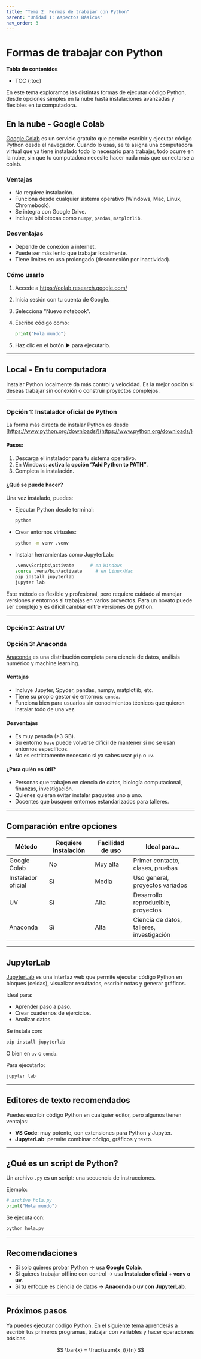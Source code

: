 ```yaml
---
title: "Tema 2: Formas de trabajar con Python"
parent: "Unidad 1: Aspectos Básicos"
nav_order: 3
---
```


# Formas de trabajar con Python

**Tabla de contenidos**
* TOC
{:toc}

En este tema exploramos las distintas formas de ejecutar código Python, desde opciones simples en la nube hasta instalaciones avanzadas y flexibles en tu computadora.


## En la nube - Google Colab

[Google Colab](https://colab.research.google.com/) es un servicio gratuito que permite escribir y ejecutar código Python desde el navegador.
Cuando lo usas, se te asigna una computadora virtual que ya tiene instalado todo lo necesario para trabajar, todo ocurre en la nube, sin que tu computadora necesite hacer nada más que conectarse a colab.

### Ventajas

- No requiere instalación.
- Funciona desde cualquier sistema operativo (Windows, Mac, Linux, Chromebook).
- Se integra con Google Drive.
- Incluye bibliotecas como `numpy`, `pandas`, `matplotlib`.

### Desventajas

- Depende de conexión a internet.
- Puede ser más lento que trabajar localmente.
- Tiene límites en uso prolongado (desconexión por inactividad).

### Cómo usarlo

1. Accede a https://colab.research.google.com/
2. Inicia sesión con tu cuenta de Google.
3. Selecciona “Nuevo notebook”.
4. Escribe código como:

   ```python
   print("Hola mundo")
   ```

5. Haz clic en el botón ▶ para ejecutarlo.

---

## Local - En tu computadora

Instalar Python localmente da más control y velocidad. Es la mejor opción si deseas trabajar sin conexión o construir proyectos complejos.

---

### Opción 1: Instalador oficial de Python

La forma más directa de instalar Python es desde [https://www.python.org/downloads/](https://www.python.org/downloads/)

#### Pasos:

1. Descarga el instalador para tu sistema operativo.
2. En Windows: **activa la opción “Add Python to PATH”**.
3. Completa la instalación.

#### ¿Qué se puede hacer?

Una vez instalado, puedes:

- Ejecutar Python desde terminal:

  ```bash
  python
  ```

- Crear entornos virtuales:

  ```bash
  python -m venv .venv
  ```

- Instalar herramientas como JupyterLab:

  ```bash
  .venv\Scripts\activate      # en Windows
  source .venv/bin/activate     # en Linux/Mac
  pip install jupyterlab
  jupyter lab
  ```

Este método es flexible y profesional, pero requiere cuidado al manejar versiones y entornos si trabajas en varios proyectos. Para un novato puede ser complejo y es dificil cambiar entre versiones de python.

---

### Opción 2: Astral UV



### Opción 3: Anaconda

[Anaconda](https://www.anaconda.com/) es una distribución completa para ciencia de datos, análisis numérico y machine learning.

#### Ventajas

- Incluye Jupyter, Spyder, pandas, numpy, matplotlib, etc.
- Tiene su propio gestor de entornos: `conda`.
- Funciona bien para usuarios sin conocimientos técnicos que quieren instalar todo de una vez.

#### Desventajas

- Es muy pesada (>3 GB).
- Su entorno `base` puede volverse difícil de mantener si no se usan entornos específicos.
- No es estrictamente necesario si ya sabes usar `pip` o `uv`.

#### ¿Para quién es útil?

- Personas que trabajen en ciencia de datos, biología computacional, finanzas, investigación.
- Quienes quieran evitar instalar paquetes uno a uno.
- Docentes que busquen entornos estandarizados para talleres.

---

## Comparación entre opciones

| Método             | Requiere instalación | Facilidad de uso | Ideal para...                          |
|--------------------|----------------------|------------------|----------------------------------------|
| Google Colab       | No                   | Muy alta         | Primer contacto, clases, pruebas       |
| Instalador oficial | Sí                   | Media            | Uso general, proyectos variados        |
| UV                 | Sí                   | Alta             | Desarrollo reproducible, proyectos     |
| Anaconda           | Sí                   | Alta             | Ciencia de datos, talleres, investigación |

---

## JupyterLab

[JupyterLab](https://jupyter.org/) es una interfaz web que permite ejecutar código Python en bloques (celdas), visualizar resultados, escribir notas y generar gráficos.

Ideal para:

- Aprender paso a paso.
- Crear cuadernos de ejercicios.
- Analizar datos.

Se instala con:

```bash
pip install jupyterlab
```

O bien en `uv` o `conda`.

Para ejecutarlo:

```bash
jupyter lab
```

---

## Editores de texto recomendados

Puedes escribir código Python en cualquier editor, pero algunos tienen ventajas:

- **VS Code**: muy potente, con extensiones para Python y Jupyter.
- **JupyterLab**: permite combinar código, gráficos y texto.

---

## ¿Qué es un script de Python?

Un archivo `.py` es un script: una secuencia de instrucciones.

Ejemplo:

```python
# archivo hola.py
print("Hola mundo")
```

Se ejecuta con:

```bash
python hola.py
```

---

## Recomendaciones

- Si solo quieres probar Python → usa **Google Colab**.
- Si quieres trabajar offline con control → usa **Instalador oficial + venv o uv**.
- Si tu enfoque es ciencia de datos → **Anaconda o uv con JupyterLab**.

---

## Próximos pasos

Ya puedes ejecutar código Python. En el siguiente tema aprenderás a escribir tus primeros programas, trabajar con variables y hacer operaciones básicas.

$$
\bar{x} = \frac{\sum{x_i}}{n}
$$